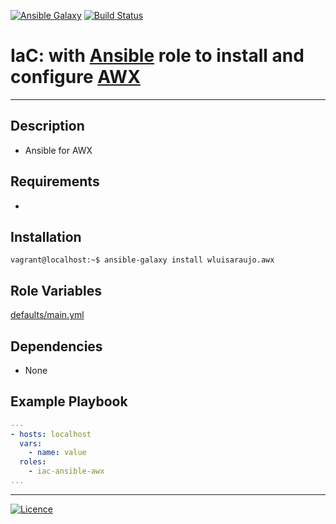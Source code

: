 [![Ansible Galaxy](https://img.shields.io/badge/Ansible%20Galaxy-AWX-blue.svg)](https://galaxy.ansible.com/wluisaraujo/iac-ansible-awx)  [![Build Status](https://travis-ci.org/wluisaraujo/iac-ansible-awx.svg?branch=master)](https://travis-ci.org/wluisaraujo/iac-ansible-awx)
# IaC: with [Ansible](https://www.ansible.com) role to install and configure [AWX](https://github.com/ansible/awx)
------------

Description
------------

 * Ansible for AWX

Requirements
------------

 *

Installation
------------

```console
vagrant@localhost:~$ ansible-galaxy install wluisaraujo.awx
```

Role Variables
--------------

[defaults/main.yml](defaults/main.yml)

Dependencies
------------

* None

Example Playbook
----------------
```yaml
---
- hosts: localhost
  vars:
    - name: value
  roles:
    - iac-ansible-awx
...    
```

----------------
[![Licence](https://img.shields.io/badge/License-GPL%20v3-red.svg)](https://www.gnu.org/licenses/gpl-3.0.pt-br.html)
